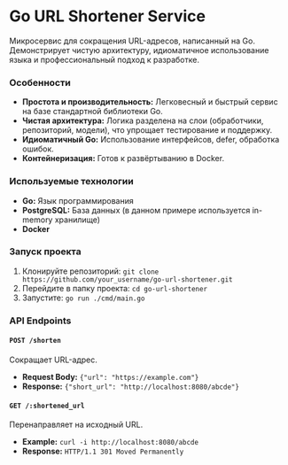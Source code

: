 # Go URL Shortener Service

Микросервис для сокращения URL-адресов, написанный на Go. Демонстрирует чистую архитектуру, идиоматичное использование языка и профессиональный подход к разработке.

### Особенности
-   **Простота и производительность:** Легковесный и быстрый сервис на базе стандартной библиотеки Go.
-   **Чистая архитектура:** Логика разделена на слои (обработчики, репозиторий, модели), что упрощает тестирование и поддержку.
-   **Идиоматичный Go:** Использование интерфейсов, defer, обработка ошибок.
-   **Контейнеризация:** Готов к развёртыванию в Docker.

### Используемые технологии
-   **Go:** Язык программирования
-   **PostgreSQL:** База данных (в данном примере используется in-memory хранилище)
-   **Docker**

### Запуск проекта

1.  Клонируйте репозиторий: `git clone https://github.com/your_username/go-url-shortener.git`
2.  Перейдите в папку проекта: `cd go-url-shortener`
3.  Запустите: `go run ./cmd/main.go`

### API Endpoints

#### `POST /shorten`
Сокращает URL-адрес.
-   **Request Body:** `{"url": "https://example.com"}`
-   **Response:** `{"short_url": "http://localhost:8080/abcde"}`

#### `GET /:shortened_url`
Перенаправляет на исходный URL.
-   **Example:** `curl -i http://localhost:8080/abcde`
-   **Response:** `HTTP/1.1 301 Moved Permanently`
